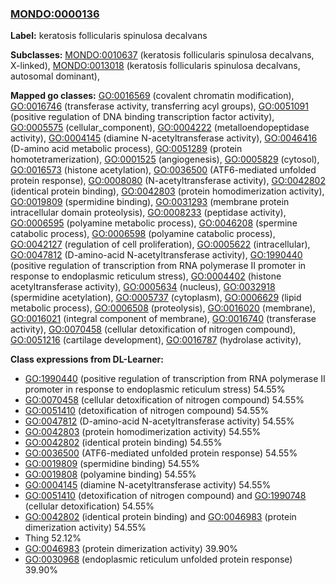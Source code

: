 
### [MONDO:0000136](http://purl.obolibrary.org/obo/MONDO_0000136)
**Label:** keratosis follicularis spinulosa decalvans

**Subclasses:** [MONDO:0010637](http://purl.obolibrary.org/obo/MONDO_0010637) (keratosis follicularis spinulosa decalvans, X-linked), [MONDO:0013018](http://purl.obolibrary.org/obo/MONDO_0013018) (keratosis follicularis spinulosa decalvans, autosomal dominant), 

**Mapped go classes:** [GO:0016569](http://purl.obolibrary.org/obo/GO_0016569) (covalent chromatin modification), [GO:0016746](http://purl.obolibrary.org/obo/GO_0016746) (transferase activity, transferring acyl groups), [GO:0051091](http://purl.obolibrary.org/obo/GO_0051091) (positive regulation of DNA binding transcription factor activity), [GO:0005575](http://purl.obolibrary.org/obo/GO_0005575) (cellular_component), [GO:0004222](http://purl.obolibrary.org/obo/GO_0004222) (metalloendopeptidase activity), [GO:0004145](http://purl.obolibrary.org/obo/GO_0004145) (diamine N-acetyltransferase activity), [GO:0046416](http://purl.obolibrary.org/obo/GO_0046416) (D-amino acid metabolic process), [GO:0051289](http://purl.obolibrary.org/obo/GO_0051289) (protein homotetramerization), [GO:0001525](http://purl.obolibrary.org/obo/GO_0001525) (angiogenesis), [GO:0005829](http://purl.obolibrary.org/obo/GO_0005829) (cytosol), [GO:0016573](http://purl.obolibrary.org/obo/GO_0016573) (histone acetylation), [GO:0036500](http://purl.obolibrary.org/obo/GO_0036500) (ATF6-mediated unfolded protein response), [GO:0008080](http://purl.obolibrary.org/obo/GO_0008080) (N-acetyltransferase activity), [GO:0042802](http://purl.obolibrary.org/obo/GO_0042802) (identical protein binding), [GO:0042803](http://purl.obolibrary.org/obo/GO_0042803) (protein homodimerization activity), [GO:0019809](http://purl.obolibrary.org/obo/GO_0019809) (spermidine binding), [GO:0031293](http://purl.obolibrary.org/obo/GO_0031293) (membrane protein intracellular domain proteolysis), [GO:0008233](http://purl.obolibrary.org/obo/GO_0008233) (peptidase activity), [GO:0006595](http://purl.obolibrary.org/obo/GO_0006595) (polyamine metabolic process), [GO:0046208](http://purl.obolibrary.org/obo/GO_0046208) (spermine catabolic process), [GO:0006598](http://purl.obolibrary.org/obo/GO_0006598) (polyamine catabolic process), [GO:0042127](http://purl.obolibrary.org/obo/GO_0042127) (regulation of cell proliferation), [GO:0005622](http://purl.obolibrary.org/obo/GO_0005622) (intracellular), [GO:0047812](http://purl.obolibrary.org/obo/GO_0047812) (D-amino-acid N-acetyltransferase activity), [GO:1990440](http://purl.obolibrary.org/obo/GO_1990440) (positive regulation of transcription from RNA polymerase II promoter in response to endoplasmic reticulum stress), [GO:0004402](http://purl.obolibrary.org/obo/GO_0004402) (histone acetyltransferase activity), [GO:0005634](http://purl.obolibrary.org/obo/GO_0005634) (nucleus), [GO:0032918](http://purl.obolibrary.org/obo/GO_0032918) (spermidine acetylation), [GO:0005737](http://purl.obolibrary.org/obo/GO_0005737) (cytoplasm), [GO:0006629](http://purl.obolibrary.org/obo/GO_0006629) (lipid metabolic process), [GO:0006508](http://purl.obolibrary.org/obo/GO_0006508) (proteolysis), [GO:0016020](http://purl.obolibrary.org/obo/GO_0016020) (membrane), [GO:0016021](http://purl.obolibrary.org/obo/GO_0016021) (integral component of membrane), [GO:0016740](http://purl.obolibrary.org/obo/GO_0016740) (transferase activity), [GO:0070458](http://purl.obolibrary.org/obo/GO_0070458) (cellular detoxification of nitrogen compound), [GO:0051216](http://purl.obolibrary.org/obo/GO_0051216) (cartilage development), [GO:0016787](http://purl.obolibrary.org/obo/GO_0016787) (hydrolase activity), 

**Class expressions from DL-Learner:**

- [GO:1990440](http://purl.obolibrary.org/obo/GO_1990440) (positive regulation of transcription from RNA polymerase II promoter in response to endoplasmic reticulum stress) 54.55%
- [GO:0070458](http://purl.obolibrary.org/obo/GO_0070458) (cellular detoxification of nitrogen compound) 54.55%
- [GO:0051410](http://purl.obolibrary.org/obo/GO_0051410) (detoxification of nitrogen compound) 54.55%
- [GO:0047812](http://purl.obolibrary.org/obo/GO_0047812) (D-amino-acid N-acetyltransferase activity) 54.55%
- [GO:0042803](http://purl.obolibrary.org/obo/GO_0042803) (protein homodimerization activity) 54.55%
- [GO:0042802](http://purl.obolibrary.org/obo/GO_0042802) (identical protein binding) 54.55%
- [GO:0036500](http://purl.obolibrary.org/obo/GO_0036500) (ATF6-mediated unfolded protein response) 54.55%
- [GO:0019809](http://purl.obolibrary.org/obo/GO_0019809) (spermidine binding) 54.55%
- [GO:0019808](http://purl.obolibrary.org/obo/GO_0019808) (polyamine binding) 54.55%
- [GO:0004145](http://purl.obolibrary.org/obo/GO_0004145) (diamine N-acetyltransferase activity) 54.55%
- [GO:0051410](http://purl.obolibrary.org/obo/GO_0051410) (detoxification of nitrogen compound) and [GO:1990748](http://purl.obolibrary.org/obo/GO_1990748) (cellular detoxification) 54.55%
- [GO:0042802](http://purl.obolibrary.org/obo/GO_0042802) (identical protein binding) and [GO:0046983](http://purl.obolibrary.org/obo/GO_0046983) (protein dimerization activity) 54.55%
- Thing 52.12%
- [GO:0046983](http://purl.obolibrary.org/obo/GO_0046983) (protein dimerization activity) 39.90%
- [GO:0030968](http://purl.obolibrary.org/obo/GO_0030968) (endoplasmic reticulum unfolded protein response) 39.90%


